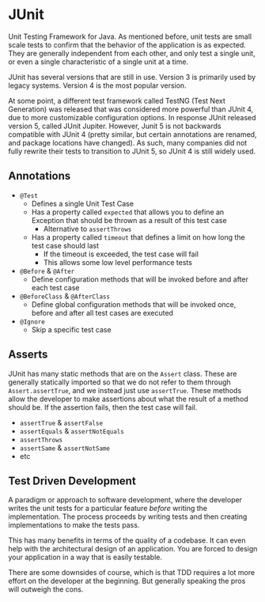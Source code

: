 # JUnit

Unit Testing Framework for Java. As mentioned before, unit tests are small scale tests to confirm that the behavior of the application is as expected. They are generally independent from each other, and only test a single unit, or even a single characteristic of a single unit at a time.

JUnit has several versions that are still in use. Version 3 is primarily used by legacy systems. Version 4 is the most popular version.

At some point, a different test framework called TestNG (Test Next Generation) was released that was considered more powerful than JUnit 4, due to more customizable configuration options. In response JUnit released version 5, called JUnit Jupiter. However, Junit 5 is not backwards compatible with JUnit 4 (pretty similar, but certain annotations are renamed, and package locations have changed). As such, many companies did not fully rewrite their tests to transition to JUnit 5, so JUnit 4 is still widely used.

## Annotations

- `@Test`
    - Defines a single Unit Test Case
    - Has a property called `expected` that allows you to define an Exception that should be thrown as a result of this test case
        - Alternative to `assertThrows`
    - Has a property called `timeout` that defines a limit on how long the test case should last
        - If the timeout is exceeded, the test case will fail
        - This allows some low level performance tests
- `@Before` & `@After`
    - Define configuration methods that will be invoked before and after each test case
- `@BeforeClass` & `@AfterClass`
    - Define global configuration methods that will be invoked once, before and after all test cases are executed
- `@Ignore`
    - Skip a specific test case

## Asserts

JUnit has many static methods that are on the `Assert` class. These are generally statically imported so that we do not refer to them through `Assert.assertTrue`, and we instead just use `assertTrue`.
These methods allow the developer to make assertions about what the result of a method should be. If the assertion fails, then the test case will fail.

- `assertTrue` & `assertFalse`
- `assertEquals` & `assertNotEquals`
- `assertThrows`
- `assertSame` & `assertNotSame`
- etc

## Test Driven Development

A paradigm or approach to software development, where the developer writes the unit tests for a particular feature _before_ writing the implementation. The process proceeds by writing tests and then creating implementations to make the tests pass.

This has many benefits in terms of the quality of a codebase. It can even help with the architectural design of an application. You are forced to design your application in a way that is easily testable.

There are some downsides of course, which is that TDD requires a lot more effort on the developer at the beginning. But generally speaking the pros will outweigh the cons.
